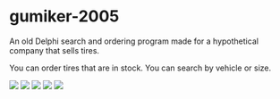 # gumiker-2005
An old Delphi search and ordering program made for a hypothetical company that sells tires.

You can order tires that are in stock. You can search by vehicle or size.

![](../gumiker-2005/pic/image_0.png)
![](../gumiker-2005/pic/image_1.png)
![](../gumiker-2005/pic/image_3.png)
![](../gumiker-2005/pic/image_2.png)
![](../gumiker-2005/pic/image_4.jpg)
